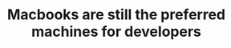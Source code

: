 ---
title: Macbooks are still the preferred machines for developers
tags: [Macbook, Development, OS]
style: fill
color: dark
description: My rant about why you should/shouldn’t prefer a Macbook if you are a developer.
external_url: https://medium.com/@kundanvishen/macbooks-are-still-the-preferred-machines-for-developers-8981fcd8dcd5
---